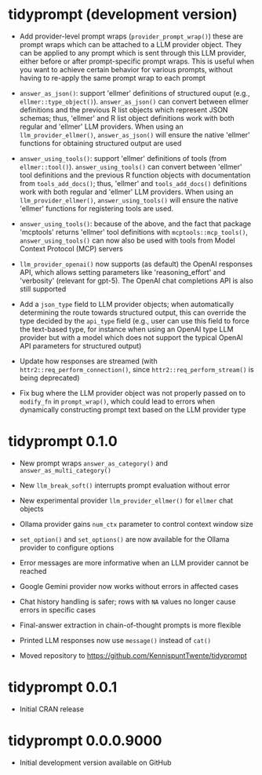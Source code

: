 # tidyprompt (development version)

* Add provider-level prompt wraps (`provider_prompt_wrap()`) these are prompt
wraps which can be attached to a LLM provider object. They can be applied to
any prompt which is sent through this LLM provider, either before or after
prompt-specific prompt wraps. This is useful when you want to achieve 
certain behavior for various prompts, without having to re-apply the same
prompt wrap to each prompt

* `answer_as_json()`: support 'ellmer' definitions of structured ouput
(e.g., `ellmer::type_object()`). `answer_as_json()` can convert between ellmer
definitions and the previous R list objects which represent JSON schemas; thus,
'ellmer' and R list object definitions work with both regular and 'ellmer'
LLM providers. When using an `llm_provider_ellmer()`, `answer_as_json()` will 
ensure the native 'ellmer' functions for obtaining structured output are used

* `answer_using_tools()`: support 'ellmer' definitions of tools (from 
`ellmer::tool()`). `answer_using_tools()` can convert between 'ellmer' tool
definitions and the previous R function objects with documentation from 
`tools_add_docs()`; thus, 'ellmer' and `tools_add_docs()` definitions work
with both regular and 'ellmer' LLM providers. When using an 
`llm_provider_ellmer()`, `answer_using_tools()` will ensure the native 'ellmer'
functions for registering tools are used. 

* `answer_using_tools()`: because of the above, and the fact that 
package 'mcptools' returns 'ellmer' tool definitions with 
`mcptools::mcp_tools()`, `answer_using_tools()`
can now also be used with tools from Model Context Protocol (MCP) servers

* `llm_provider_openai()` now supports (as default) the OpenAI responses API,
which allows setting parameters like 'reasoning_effort' and 'verbosity' 
(relevant for gpt-5). The OpenAI chat completions API is also still supported

* Add a `json_type` field to LLM provider objects; when automatically
determining the route towards structured output, this can override the type 
decided by the `api_type` field (e.g., user can use this field to force the 
text-based type, for instance when using an OpenAI type LLM provider but with a 
model which does not support the typical OpenAI API parameters for structured 
output)

* Update how responses are streamed (with `httr2::req_perform_connection()`, 
since `httr2::req_perform_stream()` is being deprecated)

* Fix bug where the LLM provider object was not properly passed on to
`modify_fn` in `prompt_wrap()`, which could lead to errors when dynamically
constructing prompt text based on the LLM provider type

# tidyprompt 0.1.0

* New prompt wraps `answer_as_category()` and `answer_as_multi_category()`

* New `llm_break_soft()` interrupts prompt evaluation without error

* New experimental provider `llm_provider_ellmer()` for `ellmer` chat objects

* Ollama provider gains `num_ctx` parameter to control context window size

* `set_option()` and `set_options()` are now available for the Ollama provider
to configure options

* Error messages are more informative when an LLM provider cannot be reached

* Google Gemini provider now works without errors in affected cases

* Chat history handling is safer; rows with `NA` values no longer cause errors 
in specific cases

* Final-answer extraction in chain-of-thought prompts is more flexible

* Printed LLM responses now use `message()` instead of `cat()`

* Moved repository to https://github.com/KennispuntTwente/tidyprompt

# tidyprompt 0.0.1

* Initial CRAN release

# tidyprompt 0.0.0.9000

* Initial development version available on GitHub
